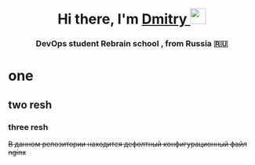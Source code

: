 <h1 align="center">Hi there, I'm <a href="https://daniilshat.ru/" target="_blank">Dmitry </a> 
<img src="https://github.com/blackcater/blackcater/raw/main/images/Hi.gif" height="32"/></h1>
<h3 align="center"> DevOps student Rebrain school , from Russia 🇷🇺</h3>

# one 
## two resh
### three resh

~~В данном репозитории находится дефолтный конфигурационный файл nginx~~

